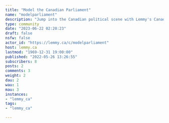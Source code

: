 ```yaml
---
title: "Model the Canadian Parliament" 
name: "modelparliament"
description: "Jump into the Canadian political scene with Lemmy's Canadian Model Parliament! Join a political party, and work your way up by creating legislation, hosting press events, and debating in Parliament! This is a place to learn, practice, and grow. Anyone can get involved right off the bat.Inspired by various subreddits on the american system"
type: community
date: "2023-06-22 02:20:23"
draft: false
nsfw: false
actor_id: "https://lemmy.ca/c/modelparliament"
host: lemmy.ca
lastmod: "1969-12-31 19:00:00"
published: "2022-05-26 13:26:55"
subscribers: 8
posts: 2
comments: 3
weight: 2
dau: 2
wau: 1
mau: 3
instances:
- "lemmy_ca"
tags: 
- "lemmy_ca"

---
```

